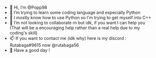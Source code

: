 - 👋 Hi, I’m @Popp98
- 👀 I’m trying to learn some coding language and especially Python
- 🌱 I mostly know how to use Python so I'm trying to get myself into C++
- 💞️ I’m not looking to collaborate rn but idk, if you want I can help you (That will be a encouraging help rather than a real help due to my coding's skill)
- 📫 If you want to contact me (idk why) here is my discord : Rutabaga#9615 now @rutabaga56
- 🙂 Have a good day ! 
<!---
Popp98/Popp98 is a ✨ special ✨ repository because its `README.md` (this file) appears on your GitHub profile.
You can click the Preview link to take a look at your changes.
--->
